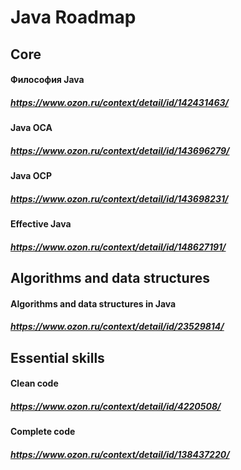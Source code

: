 # Java Roadmap

## Core
#### Философия Java
##### https://www.ozon.ru/context/detail/id/142431463/
#### Java OCA
##### https://www.ozon.ru/context/detail/id/143696279/
#### Java OCP
##### https://www.ozon.ru/context/detail/id/143698231/
#### Effective Java
##### https://www.ozon.ru/context/detail/id/148627191/


## Algorithms and data structures
#### Algorithms and data structures in Java
##### https://www.ozon.ru/context/detail/id/23529814/


## Essential skills
#### Clean code
##### https://www.ozon.ru/context/detail/id/4220508/
#### Complete code
##### https://www.ozon.ru/context/detail/id/138437220/